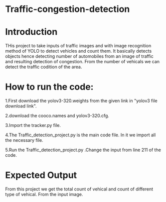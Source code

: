 # Traffic-congestion-detection
# Introduction
THis project to take inputs of traffic images and with image recognition method of YOLO to detect vehicles and count them. It basically detects objects hence detecting number of automobiles from an image of traffic and resulting detection of congestion. From the number of vehicals we can detect the traffic codition of the area.
# How to run the code:

1.First download the yolov3-320.weights from the given link in "yolov3 file download link".

2.download the cooco.names and yolov3-320.cfg.

3.Import the tracker.py file.

4.The Traffic_detection_project.py is the main code file. In it we import all the necessary file.

5.Run the Traffic_detection_project.py .Change the input from line 211 of the code.
# Expected Output

From this project we get the total count of vehical and count of different type of vehical. From the input image.
